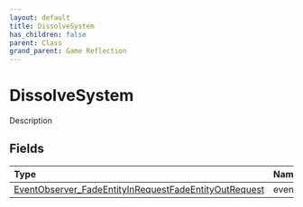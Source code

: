 ```yaml
---
layout: default
title: DissolveSystem
has_children: false
parent: Class
grand_parent: Game Reflection
---
```

# DissolveSystem
Description 

## Fields

| Type | Name |
|:----------|:--------------|
| [EventObserver_FadeEntityInRequestFadeEntityOutRequest](/riftbreaker-wiki/docs/game-reflection/classes/event_observer__fade_entity_in_request_fade_entity_out_request/) | events |

